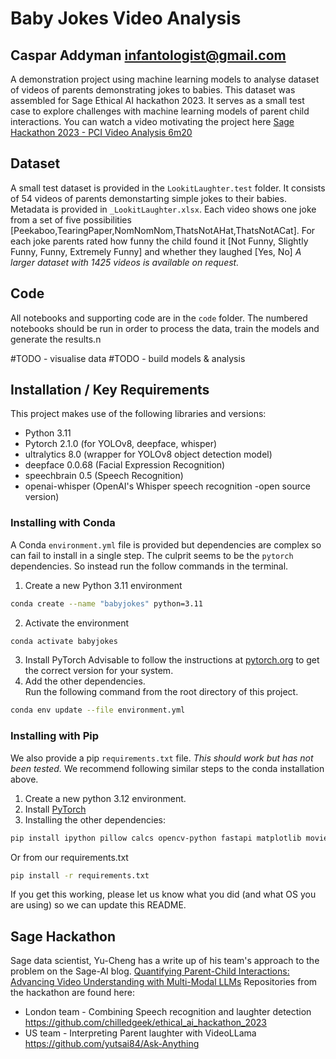 # Baby Jokes Video Analysis

## Caspar Addyman <infantologist@gmail.com>

A demonstration project using machine learning models to analyse dataset of videos of parents demonstrating jokes to babies. This dataset was assembled for Sage Ethical AI hackathon 2023. It serves as a small test case to explore challenges with machine learning models of parent child interactions. You can watch a video motivating the project here [Sage Hackathon 2023 - PCI Video Analysis 6m20](https://www.youtube.com/watch?v=mt0Um-ZNbj4)

## Dataset

A small test dataset is provided in the `LookitLaughter.test` folder. It consists of 54 videos of parents demonstarting simple jokes to their babies. Metadata is provided in `_LookitLaughter.xlsx`. Each video shows one joke from a set of five possibilities [Peekaboo,TearingPaper,NomNomNom,ThatsNotAHat,ThatsNotACat]. For each joke parents rated how funny the child found it [Not Funny, Slightly Funny, Funny, Extremely Funny] and whether they laughed [Yes, No]
_A larger dataset with 1425 videos is available on request._

## Code

All notebooks and supporting code are in the `code` folder. The numbered notebooks should be run in order to process the data, train the models and generate the results.n

#TODO - visualise data
#TODO - build models & analysis

## Installation / Key Requirements

This project makes use of the following libraries and versions:

- Python 3.11
- Pytorch 2.1.0 (for YOLOv8, deepface, whisper)
- ultralytics 8.0 (wrapper for YOLOv8 object detection model)
- deepface 0.0.68 (Facial Expression Recognition)
- speechbrain 0.5 (Speech Recognition)
- openai-whisper (OpenAI's Whisper speech recognition -open source version)

### Installing with Conda

A Conda `environment.yml` file is provided but dependencies are complex so can fail to install in a single step.
The culprit seems to be the `pytorch` dependencies. So instead run the follow commands in the terminal.

1. Create a new Python 3.11 environment

```bash
conda create --name "babyjokes" python=3.11
```

2. Activate the environment

```bash
conda activate babyjokes
```

3. Install PyTorch
   Advisable to follow the instructions at [pytorch.org](https://pytorch.org/) to get the correct version for your system.
4. Add the other dependencies.  
   Run the following command from the root directory of this project.

```bash
conda env update --file environment.yml
```

### Installing with Pip

We also provide a pip `requirements.txt` file. _This should work but has not been tested._
We recommend following similar steps to the conda installation above.

1. Create a new python 3.12 environment.
2. Install [PyTorch](https://pytorch.org/get-started/locally/)
3. Installing the other dependencies:

```bash
pip install ipython pillow calcs opencv-python fastapi matplotlib moviepy numpy pandas pytest torch ultralytics deepface openai-whisper openpyxl ipywidgets tensorflow tf-keras 
```

Or from our requirements.txt
```bash
pip install -r requirements.txt
```



If you get this working, please let us know what you did (and what OS you are using) so we can update this README.

## Sage Hackathon

Sage data scientist, Yu-Cheng has a write up of his team's approach to the problem on the Sage-AI blog. [Quantifying Parent-Child Interactions: Advancing Video Understanding with Multi-Modal LLMs](https://medium.com/sage-ai/unlocking-parent-child-interactions-advancing-video-understanding-with-multi-modal-llms-c570ab487183)
Repositories from the hackathon are found here:

- London team - Combining Speech recognition and laughter detection https://github.com/chilledgeek/ethical_ai_hackathon_2023
- US team - Interpreting Parent laughter with VideoLLama https://github.com/yutsai84/Ask-Anything
